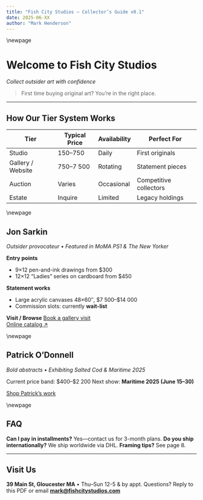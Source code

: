 ```yaml
---
title: "Fish City Studios – Collector’s Guide v0.1"
date: 2025-06-XX
author: "Mark Henderson"
---
```


\newpage

# Welcome to Fish City Studios  
*Collect outsider art with confidence*

> First time buying original art? You’re in the right place.

---

## How Our Tier System Works
| Tier | Typical Price | Availability | Perfect For |
|------|---------------|--------------|-------------|
| Studio | $150–$750 | Daily | First originals |
| Gallery / Website | $750–$7 500 | Rotating | Statement pieces |
| Auction | Varies | Occasional | Competitive collectors |
| Estate | Inquire | Limited | Legacy holdings |

\newpage

## Jon Sarkin
*Outsider provocateur • Featured in MoMA PS1 & The New Yorker*

**Entry points**
- 9×12 pen-and-ink drawings from \$300  
- 12×12 “Ladies” series on cardboard from \$450

**Statement works**
- Large acrylic canvases 48×60″, \$7 500–\$14 000  
- Commission slots: currently **wait-list**

**Visit / Browse**
[Book a gallery visit](https://cal.com/fishcity/visit)  
[Online catalog ↗](https://jonsarkin.com/collections)

\newpage

## Patrick O’Donnell
*Bold abstracts • Exhibiting Salted Cod & Maritime 2025*

Current price band: \$400–\$2 200
Next show: **Maritime 2025 (June 15–30)**

[Shop Patrick’s work](https://fishcitystudios.com/collections/patrick)

\newpage

## FAQ
**Can I pay in installments?** Yes—contact us for 3-month plans.
**Do you ship internationally?** We ship worldwide via DHL.
**Framing tips?** See page 8.

---

## Visit Us
**39 Main St, Gloucester MA** • Thu–Sun 12-5 & by appt.
Questions? Reply to this PDF or email **mark@fishcitystudios.com**

<!-- v0.2 will add “Join the Collectors Club” CTA here -->

